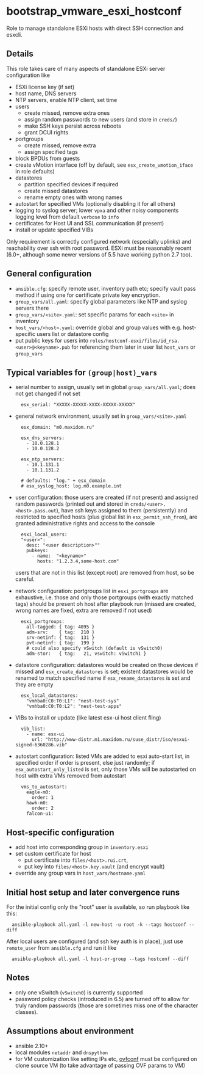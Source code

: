 
# bootstrap_vmware_esxi_hostconf

Role to manage standalone ESXi hosts with direct SSH connection and esxcli.

## Details

This role takes care of many aspects of standalone ESXi server configuration like

- ESXi license key (if set)
- host name, DNS servers
- NTP servers, enable NTP client, set time
- users
    - create missed, remove extra ones
    - assign random passwords to new users (and store in `creds/`)
    - make SSH keys persist across reboots
    - grant DCUI rights
- portgroups
    - create missed, remove extra
    - assign specified tags
- block BPDUs from guests
- create vMotion interface (off by default, see `esx_create_vmotion_iface` in role defaults)
- datastores
    - partition specified devices if required
    - create missed datastores
    - rename empty ones with wrong names
- autostart for specified VMs (optionally disabling it for all others)
- logging to syslog server; lower `vpxa` and other noisy components logging level from
  default `verbose` to `info`
- certificates for Host UI and SSL communication (if present)
- install or update specified VIBs

Only requirement is correctly configured network (especially uplinks) and reachability
over ssh with root password. ESXi must be reasonably recent (6.0+, although some
newer versions of 5.5 have working python 2.7 too).

## General configuration

- `ansible.cfg`: specify remote user, inventory path etc; specify vault pass method
  if using one for certificate private key encryption.
- `group_vars/all.yaml`: specify global parameters like NTP and syslog servers there
- `group_vars/<site>.yaml`: set specific params for each `<site>` in inventory
- `host_vars/<host>.yaml`: override global and group values with e.g. host-specific
  users list or datastore config
- put public keys for users into `roles/hostconf-esxi/files/id_rsa.<user>@<keyname>.pub`
  for referencing them later in user list `host_vars` or `group_vars`

## Typical variables for `(group|host)_vars`

- serial number to assign, usually set in global `group_vars/all.yaml`; does not get
  changed if not set

        esx_serial: "XXXXX-XXXXX-XXXX-XXXXX-XXXXX"

- general network environment, usually set in `group_vars/<site>.yaml`

        esx_domain: "m0.maxidom.ru"

        esx_dns_servers:
          - 10.0.128.1
          - 10.0.128.2

        esx_ntp_servers:
          - 10.1.131.1
          - 10.1.131.2

        # defaults: "log." + esx_domain
        # esx_syslog_host: log.m0.example.int

- user configuration: those users are created (if not present) and assigned random
  passwords (printed out and stored in `creds/<user>.<host>.pass.out`), have ssh keys assigned to them (persistently) and restricted to specified hosts (plus global list
  in `esx_permit_ssh_from`), are granted administrative rights and access to the console

        esxi_local_users:
        "<user>":
          desc: "<user description>""
          pubkeys:
            - name:  "<keyname>"
              hosts: "1.2.3.4,some-host.com"

    users that are not in this list (except root) are removed from host, so be careful.
- network configuration: portgroups list in `esxi_portgroups` are exhaustive, i.e. those
  and only those portgroups (with exactly matched tags) should be present oh host after
  playbook run (missed are created, wrong names are fixed, extra are removed if not used)

        esxi_portgroups:
          all-tagged: { tag: 4095 }
          adm-srv:    { tag:  210 }
          srv-netinf: { tag:  131 }
          pvt-netinf: { tag:  199 }
          # could also specify vSwitch (default is vSwitch0)
          adm-stor:   { tag:   21, vswitch: vSwitch1 }

- datastore configuration: datastores would be created on those devices if missed and
  `esx_create_datastores` is set; existent datastores would be renamed to match specified
  name if `esx_rename_datastores` is set and they are empty

        esx_local_datastores:
          "vmhba0:C0:T0:L1": "nest-test-sys"
          "vmhba0:C0:T0:L2": "nest-test-apps"

- VIBs to install or update (like latest esx-ui host client fling)

        vib_list:
          - name: esx-ui
            url: "http://www-distr.m1.maxidom.ru/suse_distr/iso/esxui-signed-6360286.vib"

- autostart configuration: listed VMs are added to esxi auto-start list, in specified order
  if order is present, else just randomly; if `esx_autostart_only_listed` is set, only those VMs
  will be autostarted on host with extra VMs removed from autostart

        vms_to_autostart:
          eagle-m0:
            order: 1
          hawk-m0:
            order: 2
          falcon-u1:

## Host-specific configuration

- add host into corresponding group in `inventory.esxi`
- set custom certificate for host
    - put certificate into `files/<host>.rui.crt`,
    - put key into `files/<host>.key.vault` (and encrypt vault)
- override any group vars in `host_vars/hostname.yaml`

## Initial host setup and later convergence runs

For the initial config only the "root" user is available, so run playbook like this:

      ansible-playbook all.yaml -l new-host -u root -k --tags hostconf --diff

After local users are configured (and ssh key auth is in place), just use `remote_user`
from `ansible.cfg` and run it like

      ansible-playbook all.yaml -l host-or-group --tags hostconf --diff

## Notes

- only one vSwitch (`vSwitch0`) is currently supported
- password policy checks (introduced in 6.5) are turned off to allow for truly random
  passwords (those are sometimes miss one of the character classes).
  
## Assumptions about environment

- ansible 2.10+
- local modules `netaddr` and `dnspython`
- for VM customization like setting IPs etc, [ovfconf](https://github.com/veksh/ovfconf)
  must be configured on clone source VM (to take advantage of passing OVF params to VM)
